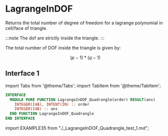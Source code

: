 # LagrangeInDOF

Returns the total number of degree of freedom for a lagrange polynomial in cell/face of triangle.

:::note The dof are strictly inside the triangle.
:::

The total number of DOF inside the triangle is given by:

$$
(p-1)*(q-1)
$$

## Interface 1

import Tabs from '@theme/Tabs';
import TabItem from '@theme/TabItem';

<Tabs>
<TabItem value="interface" label="܀ Interface" default>

```fortran
INTERFACE
  MODULE PURE FUNCTION LagrangeInDOF_Quadrangle(order) RESULT(ans)
    INTEGER(I4B), INTENT(IN) :: order
    INTEGER(I4B) :: ans
  END FUNCTION LagrangeInDOF_Quadrangle
END INTERFACE
```

</TabItem>

<TabItem value="example" label="️܀ See example">

import EXAMPLE35 from "./_LagrangeInDOF_Quadrangle_test_1.md";

<EXAMPLE35 />

</TabItem>

<TabItem value="close" label="↢ ">

</TabItem>
</Tabs>
